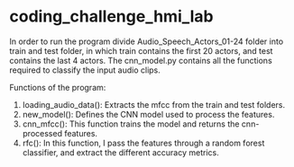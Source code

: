 # coding_challenge_hmi_lab

In order to run the program divide Audio_Speech_Actors_01-24 folder into train and test folder, in which train contains the first 20 actors, and test contains the last 4 actors.
The cnn_model.py contains all the functions required to classify the input audio clips.

Functions of the program:
1. loading_audio_data(): Extracts the mfcc from the train and test folders.
2. new_model(): Defines the CNN model used to process the features.
3. cnn_mfcc(): This function trains the model and returns the cnn-processed features.
4. rfc(): In this function, I pass the features through a random forest classifier, and extract the different accuracy metrics.




